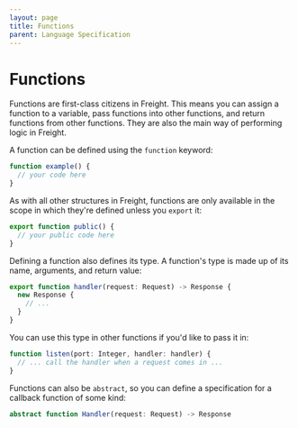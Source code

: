 ```yaml
---
layout: page
title: Functions
parent: Language Specification
---
```


# Functions

Functions are first-class citizens in Freight. This means you can assign a
function to a variable, pass functions into other functions, and return
functions from other functions. They are also the main way of performing
logic in Freight.

A function can be defined using the `function` keyword:

```typescript
function example() {
  // your code here
}
```

As with all other structures in Freight, functions are only available in the
scope in which they're defined unless you `export` it:

```typescript
export function public() {
  // your public code here
}
```

Defining a function also defines its type. A function's type is made up of its
name, arguments, and return value:

```typescript
export function handler(request: Request) -> Response {
  new Response {
    // ...
  }
}
```

You can use this type in other functions if you'd like to pass it in:

```typescript
function listen(port: Integer, handler: handler) {
  // ... call the handler when a request comes in ...
}
```

Functions can also be `abstract`, so you can define a specification for a
callback function of some kind:

```typescript
abstract function Handler(request: Request) -> Response
```
